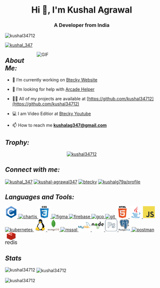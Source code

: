 <h1 align="center">Hi 👋, I'm Kushal Agrawal</h1>
<h3 align="center">A Developer from India</h3>

<p align="left"> <img src="https://komarev.com/ghpvc/?username=kushal34712&label=Profile%20views&color=0e75b6&style=flat" alt="kushal34712" /> </p>



<p align="left"> <a href="https://twitter.com/kushal_347" target="blank"><img src="https://img.shields.io/twitter/follow/kushal_347?logo=twitter&style=for-the-badge" alt="kushal_347" /></a> </p>



<img align="right" alt="GIF" width="400" src="https://user-images.githubusercontent.com/74038190/229223263-cf2e4b07-2615-4f87-9c38-e37600f8381a.gif" style="max-width: 100%;">

 
  

## *About Me:*

- 🔭 I’m currently working on [Btecky Website](https://www.btecky.tech/)

- 🤝 I’m looking for help with [Arcade Helper](https://arcadehelper.tech/)

- 👨‍💻 All of my projects are available at [https://github.com/kushal34712](https://github.com/kushal34712)

- 💻 I am Video Editior at [Btecky Youtube](https://www.youtube.com/@btecky)

- 📫 How to reach me **kushalag347@gmail.com**

## *Trophy:*

  <p align="center"> <a href="https://github.com/ryo-ma/github-profile-trophy"><img src="https://github-profile-trophy.vercel.app/?username=kushal34712&theme=onedark&column=4&margin-w=15&margin-h=15&no-frame=true" alt="kushal34712" /></a> </p>

## *Connect with me:*
<p align="left">
<a href="https://twitter.com/kushal_347" target="blank"><img align="center" src="https://raw.githubusercontent.com/rahuldkjain/github-profile-readme-generator/master/src/images/icons/Social/twitter.svg" alt="kushal_347" height="30" width="40" /></a>
<a href="https://linkedin.com/in/kushal-agrawal347" target="blank"><img align="center" src="https://raw.githubusercontent.com/rahuldkjain/github-profile-readme-generator/master/src/images/icons/Social/linked-in-alt.svg" alt="kushal-agrawal347" height="30" width="40" /></a>
<a href="https://www.youtube.com/c/btecky" target="blank"><img align="center" src="https://raw.githubusercontent.com/rahuldkjain/github-profile-readme-generator/master/src/images/icons/Social/youtube.svg" alt="btecky" height="30" width="40" /></a>
<a href="https://auth.geeksforgeeks.org/user/kushalg79a/profile" target="blank"><img align="center" src="https://raw.githubusercontent.com/rahuldkjain/github-profile-readme-generator/master/src/images/icons/Social/geeks-for-geeks.svg" alt="kushalg79a/profile" height="30" width="40" /></a>
</p>

## *Languages and Tools:*

<p align="left"> <a href="https://www.cprogramming.com/" target="_blank" rel="noreferrer"> <img src="https://raw.githubusercontent.com/devicons/devicon/master/icons/c/c-original.svg" alt="c" width="40" height="40"/> </a> <a href="https://www.chartjs.org" target="_blank" rel="noreferrer"> <img src="https://www.chartjs.org/media/logo-title.svg" alt="chartjs" width="40" height="40"/> </a> <a href="https://www.w3schools.com/css/" target="_blank" rel="noreferrer"> <img src="https://raw.githubusercontent.com/devicons/devicon/master/icons/css3/css3-original-wordmark.svg" alt="css3" width="40" height="40"/> </a> <a href="https://www.figma.com/" target="_blank" rel="noreferrer"> <img src="https://www.vectorlogo.zone/logos/figma/figma-icon.svg" alt="figma" width="40" height="40"/> </a> <a href="https://firebase.google.com/" target="_blank" rel="noreferrer"> <img src="https://www.vectorlogo.zone/logos/firebase/firebase-icon.svg" alt="firebase" width="40" height="40"/> </a> <a href="https://cloud.google.com" target="_blank" rel="noreferrer"> <img src="https://www.vectorlogo.zone/logos/google_cloud/google_cloud-icon.svg" alt="gcp" width="40" height="40"/> </a> <a href="https://git-scm.com/" target="_blank" rel="noreferrer"> <img src="https://www.vectorlogo.zone/logos/git-scm/git-scm-icon.svg" alt="git" width="40" height="40"/> </a> <a href="https://www.w3.org/html/" target="_blank" rel="noreferrer"> <img src="https://raw.githubusercontent.com/devicons/devicon/master/icons/html5/html5-original-wordmark.svg" alt="html5" width="40" height="40"/> </a> <a href="https://www.java.com" target="_blank" rel="noreferrer"> <img src="https://raw.githubusercontent.com/devicons/devicon/master/icons/java/java-original.svg" alt="java" width="40" height="40"/> </a> <a href="https://developer.mozilla.org/en-US/docs/Web/JavaScript" target="_blank" rel="noreferrer"> <img src="https://raw.githubusercontent.com/devicons/devicon/master/icons/javascript/javascript-original.svg" alt="javascript" width="40" height="40"/> </a> <a href="https://kubernetes.io" target="_blank" rel="noreferrer"> <img src="https://www.vectorlogo.zone/logos/kubernetes/kubernetes-icon.svg" alt="kubernetes" width="40" height="40"/> </a> <a href="https://www.linux.org/" target="_blank" rel="noreferrer"> <img src="https://raw.githubusercontent.com/devicons/devicon/master/icons/linux/linux-original.svg" alt="linux" width="40" height="40"/> </a> <a href="https://www.mongodb.com/" target="_blank" rel="noreferrer"> <img src="https://raw.githubusercontent.com/devicons/devicon/master/icons/mongodb/mongodb-original-wordmark.svg" alt="mongodb" width="40" height="40"/> </a> <a href="https://www.microsoft.com/en-us/sql-server" target="_blank" rel="noreferrer"> <img src="https://www.svgrepo.com/show/303229/microsoft-sql-server-logo.svg" alt="mssql" width="40" height="40"/> </a> <a href="https://www.mysql.com/" target="_blank" rel="noreferrer"> <img src="https://raw.githubusercontent.com/devicons/devicon/master/icons/mysql/mysql-original-wordmark.svg" alt="mysql" width="40" height="40"/> </a> <a href="https://nodejs.org" target="_blank" rel="noreferrer"> <img src="https://raw.githubusercontent.com/devicons/devicon/master/icons/nodejs/nodejs-original-wordmark.svg" alt="nodejs" width="40" height="40"/> </a> <a href="https://www.photoshop.com/en" target="_blank" rel="noreferrer"> <img src="https://raw.githubusercontent.com/devicons/devicon/master/icons/photoshop/photoshop-line.svg" alt="photoshop" width="40" height="40"/> </a> <a href="https://www.postgresql.org" target="_blank" rel="noreferrer"> <img src="https://raw.githubusercontent.com/devicons/devicon/master/icons/postgresql/postgresql-original-wordmark.svg" alt="postgresql" width="40" height="40"/> </a> <a href="https://postman.com" target="_blank" rel="noreferrer"> <img src="https://www.vectorlogo.zone/logos/getpostman/getpostman-icon.svg" alt="postman" width="40" height="40"/> </a> <a href="https://redis.io" target="_blank" rel="noreferrer"> <img src="https://raw.githubusercontent.com/devicons/devicon/master/icons/redis/redis-original-wordmark.svg" alt="redis" width="40" height="40"/> </a> </p>


## *Stats*
<p><img align="left" src="https://github-readme-stats.vercel.app/api/top-langs?username=kushal34712&show_icons=true&locale=en&layout=compact&theme=react&border_radius=10" alt="kushal34712" /></p>

<p>&nbsp;<img align="center" src="https://github-readme-stats.vercel.app/api?username=kushal34712&show_icons=true&locale=en&theme=react&border_radius=10" alt="kushal34712" /></p>

<p><img align="center" src="https://github-readme-streak-stats.herokuapp.com/?user=kushal34712&theme=react&border_radius=10" alt="kushal34712" /></p>

